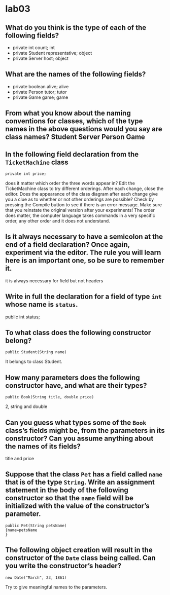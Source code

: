 # lab03

## What do you think is the type of each of the following fields? 
* private int count; int
* private Student representative; object
* private Server host; object

## What are the names of the following fields? 
* private boolean alive; alive 
* private Person tutor; tutor
* private Game game; game

## From what you know about the naming conventions for classes, which of the type names in the above questions would you say are class names? Student Server Person Game

## In the following field declaration from the `TicketMachine` class  
```
private int price;
```
does it matter which order the three words appear in? Edit the TicketMachine class to try different orderings. After each change, close the editor. Does the appearance of the class diagram after each change give you a clue as to whether or not other orderings are possible? Check by pressing the Compile button to see if there is an error message. Make sure that you reinstate the original version after your experiments! 
The order does matter, the computer language takes commands in a very specific order, any other order and it does not understand.

## Is it always necessary to have a semicolon at the end of a field declaration? Once again, experiment via the editor. The rule you will learn here is an important one, so be sure to remember it. 
it is always necessary for field but not headers
## Write in full the declaration for a field of type `int` whose name is `status`.
public int status;
## To what class does the following constructor belong?
```
public Student(String name)
```
It belongs to class Student.
## How many parameters does the following constructor have, and what are their types?
```
public Book(String title, double price)
```
2, string and double 
## Can you guess what types some of the `Book` class’s fields might be, from the parameters in its constructor? Can you assume anything about the names of its fields?
title and price

## Suppose that the class `Pet` has a field called `name` that is of the type `String`. Write an assignment statement in the body of the following constructor so that the `name` field will be initialized with the value of the constructor’s parameter.
```
public Pet(String petsName)
{name=petsName
}
```
## The following object creation will result in the constructor of the `Date` class being called. Can you write the constructor’s header?
```
new Date("March", 23, 1861)
```
Try to give meaningful names to the parameters.
